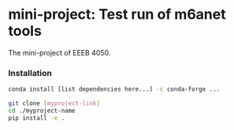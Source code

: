# mini-project: Test run of m6anet tools
The mini-project of EEEB 4050.

### Installation
```bash
conda install [list dependencies here...] -c conda-forge ...

git clone [myproject-link]
cd ./myproject-name
pip install -e .
```
